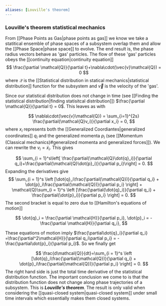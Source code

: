 ```yaml
---
aliases: [Louville's theorem]
---
```

### Louville's theorem statistical mechanics
From [[Phase Points as Gas|phase points as gas]] we know we take a statitical ensemble of phase spaces of a subsystem overlap them and allow the [[Phase Space|phase space]] to evolve. The end result is, the phase radius vectors behave as 'gas' particles. The flow of these 'gas' particles obeys the [[continuity equation|continuity equation]]
$$
\frac{\partial \mathcal{Q}}{\partial t}+\nabla\cdot(\vec{v}\mathcal{Q}) = 0
$$
where $\mathcal{Q}$ is the [[Statistical distribution in statical mechanics|statistical distribution]] function for the subsystem and $\vec{v}$ is the velocity of the 'gas'.

Since our statistical distribution does not change in time (see [[Finding the statistical distribution|finding statisitcal distribution]]) $\frac{\partial \mathcal{Q}}{\partial t} = 0$. This leaves as with 

$$
\nabla\cdot(\vec{v}\mathcal{Q}) = \sum_{i=1}^{2s} \frac{\partial(\mathcal{Q}v_i)}{\partial x_i} = 0,
$$
where $x_i$ represents both the [[Generalized Coordiantes|generalized coordinates]] $q_i$ and the generalized momenta $p_i$ (see [[Momentum (Classical mechanics)#generalized momenta and generalized forces]]). We can rewrite the $v_i = \dot{x}_i$. This gives 

$$
\sum_{i = 1}^s\left[ \frac{\partial(\mathcal{Q}\dot{q}_i)}{\partial q_i}+\frac{\partial(\mathcal{Q}\dot{p}_i)}{\partial p_i}\right] = 0.
$$
Expanding the derivatives give 
$$
\sum_{i = 1}^s \left [\dot{q}_i\frac{\partial(\mathcal{Q})}{\partial q_i} + \dot{p}_i\frac{\partial(\mathcal{Q})}{\partial p_i} \right] + \mathcal{Q}\sum_{i = 1}^s \left [\frac{\partial(\dot{q}_i)}{\partial q_i} + \frac{\partial(\dot{p}_i)}{\partial p_i} \right] = 0.
$$
The second bracket is equal to zero due to [[Hamilton's equations of motion]]

$$
\dot{q}_i = \frac{\partial \mathcal{H}}{\partial p_i}, \dot{p}_i = -\frac{\partial \mathcal{H}}{\partial q_i}, 
$$

These equations of motion imply $\frac{\partial\dot{q}_i}{\partial q_i} =\frac{\partial^2\mathcal{H}}{\partial q_i\partial p_i} = -\frac{\partial\dot{p}_i}{\partial p_i}$. So we finally get

$$
\frac{d\mathcal{Q}}{dt}=\sum_{i = 1}^s \left [\dot{q}_i\frac{\partial(\mathcal{Q})}{\partial q_i} + \dot{p}_i\frac{\partial(\mathcal{Q})}{\partial p_i} \right] = 0.
$$
The right hand side is just the total time derivative of the statistical distribution function. The important conclusion we come to is that the distribution function does not change along phase trajectories of a subsystem. This is ***Louville's theorem***. The result is only valid when considering the [[quasi-closed system|quasi-closed system]] under small time intervals which essentially makes them closed systems.

